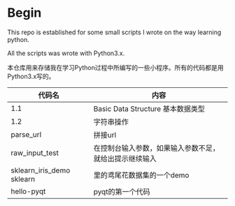 # Begin
This repo is established for some small scripts I wrote on the way learning python.

All the scripts was wrote with Python3.x.

本仓库用来存储我在学习Python过程中所编写的一些小程序。所有的代码都是用Python3.x写的。

代码名|内容
---|---
1.1| Basic Data Structure 基本数据类型
1.2 |字符串操作
parse_url |拼接url
raw_input_test|在控制台输入参数，如果输入参数不足，就给出提示继续输入
sklearn_iris_demo sklearn|里的鸢尾花数据集的一个demo
hello-pyqt|pyqt的第一个代码